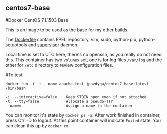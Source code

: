 ## centos7-base
#Docker CentOS 7.1.1503 Base

This is an image to be used as the base for my other builds.

The [Dockerfile](https://github.com/jpazdyga/centos7-base/blob/master/Dockerfile) contains EPEL repository, vim, sudo, python-pip, python-setuptools and [supervisor](http://supervisord.org/) daemon.

Local time is set to UTC here, there's no openssh, as you really do not need this.
This container has two ```volumes``` set, one is for log files ```/var/log``` and the other for ```/etc``` directory to review configuration files.

#To test:

```docker run -i -t --name apache-test jpazdyga/centos7-base:latest /bin/bash```
```
-i, --interactive=false    Keep STDIN open even if not attached
-t, --tty=false            Allocate a pseudo-TTY
--name=                    Assign a name to the container
```
You can monitor it's state by ```docker ps -a```. After work finished in container, press Ctrl+D to logout.
At this point container will indicate ```Exited``` state. You can clean this up by ```docker rm```



